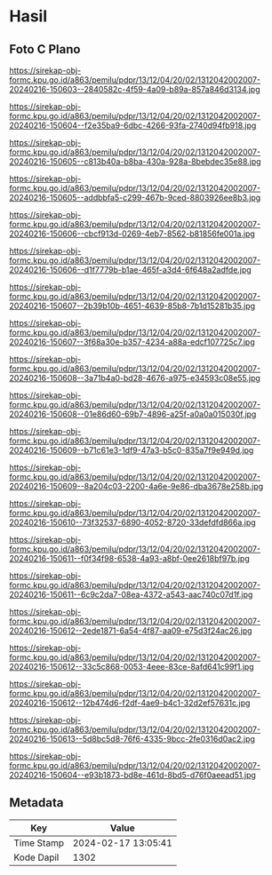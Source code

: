 # Hasil

## Foto C Plano

https://sirekap-obj-formc.kpu.go.id/a863/pemilu/pdpr/13/12/04/20/02/1312042002007-20240216-150603--2840582c-4f59-4a09-b89a-857a846d3134.jpg

https://sirekap-obj-formc.kpu.go.id/a863/pemilu/pdpr/13/12/04/20/02/1312042002007-20240216-150604--f2e35ba9-6dbc-4266-93fa-2740d94fb918.jpg

https://sirekap-obj-formc.kpu.go.id/a863/pemilu/pdpr/13/12/04/20/02/1312042002007-20240216-150605--c813b40a-b8ba-430a-928a-8bebdec35e88.jpg

https://sirekap-obj-formc.kpu.go.id/a863/pemilu/pdpr/13/12/04/20/02/1312042002007-20240216-150605--addbbfa5-c299-467b-9ced-8803926ee8b3.jpg

https://sirekap-obj-formc.kpu.go.id/a863/pemilu/pdpr/13/12/04/20/02/1312042002007-20240216-150606--cbcf913d-0269-4eb7-8562-b81856fe001a.jpg

https://sirekap-obj-formc.kpu.go.id/a863/pemilu/pdpr/13/12/04/20/02/1312042002007-20240216-150606--d1f7779b-b1ae-465f-a3d4-6f648a2adfde.jpg

https://sirekap-obj-formc.kpu.go.id/a863/pemilu/pdpr/13/12/04/20/02/1312042002007-20240216-150607--2b39b10b-4651-4639-85b8-7b1d15281b35.jpg

https://sirekap-obj-formc.kpu.go.id/a863/pemilu/pdpr/13/12/04/20/02/1312042002007-20240216-150607--3f68a30e-b357-4234-a88a-edcf107725c7.jpg

https://sirekap-obj-formc.kpu.go.id/a863/pemilu/pdpr/13/12/04/20/02/1312042002007-20240216-150608--3a71b4a0-bd28-4676-a975-e34593c08e55.jpg

https://sirekap-obj-formc.kpu.go.id/a863/pemilu/pdpr/13/12/04/20/02/1312042002007-20240216-150608--01e86d60-69b7-4896-a25f-a0a0a015030f.jpg

https://sirekap-obj-formc.kpu.go.id/a863/pemilu/pdpr/13/12/04/20/02/1312042002007-20240216-150609--b71c61e3-1df9-47a3-b5c0-835a7f9e949d.jpg

https://sirekap-obj-formc.kpu.go.id/a863/pemilu/pdpr/13/12/04/20/02/1312042002007-20240216-150609--8a204c03-2200-4a6e-9e86-dba3678e258b.jpg

https://sirekap-obj-formc.kpu.go.id/a863/pemilu/pdpr/13/12/04/20/02/1312042002007-20240216-150610--73f32537-6890-4052-8720-33defdfd866a.jpg

https://sirekap-obj-formc.kpu.go.id/a863/pemilu/pdpr/13/12/04/20/02/1312042002007-20240216-150611--f0f34f98-6538-4a93-a8bf-0ee2618bf97b.jpg

https://sirekap-obj-formc.kpu.go.id/a863/pemilu/pdpr/13/12/04/20/02/1312042002007-20240216-150611--6c9c2da7-08ea-4372-a543-aac740c07d1f.jpg

https://sirekap-obj-formc.kpu.go.id/a863/pemilu/pdpr/13/12/04/20/02/1312042002007-20240216-150612--2ede1871-6a54-4f87-aa09-e75d3f24ac26.jpg

https://sirekap-obj-formc.kpu.go.id/a863/pemilu/pdpr/13/12/04/20/02/1312042002007-20240216-150612--33c5c868-0053-4eee-83ce-8afd641c99f1.jpg

https://sirekap-obj-formc.kpu.go.id/a863/pemilu/pdpr/13/12/04/20/02/1312042002007-20240216-150612--12b474d6-f2df-4ae9-b4c1-32d2ef57631c.jpg

https://sirekap-obj-formc.kpu.go.id/a863/pemilu/pdpr/13/12/04/20/02/1312042002007-20240216-150613--5d8bc5d8-76f6-4335-9bcc-2fe0316d0ac2.jpg

https://sirekap-obj-formc.kpu.go.id/a863/pemilu/pdpr/13/12/04/20/02/1312042002007-20240216-150604--e93b1873-bd8e-461d-8bd5-d76f0aeead51.jpg


## Metadata

| Key        | Value               |
| ---------- | ------------------- |
| Time Stamp | 2024-02-17 13:05:41 |
| Kode Dapil | 1302                |



